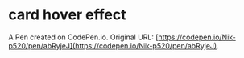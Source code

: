 # card hover effect

A Pen created on CodePen.io. Original URL: [https://codepen.io/Nik-p520/pen/abRyjeJ](https://codepen.io/Nik-p520/pen/abRyjeJ).

